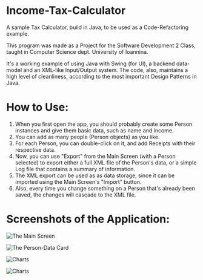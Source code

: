 # Income-Tax-Calculator
A sample Tax Calculator, build in Java, to be used as a Code-Refactoring example.

This program was made as a Project for the Software Development 2 Class, taught in Computer Science dept. University of Ioannina.

It's a working example of using Java with Swing (for UI), a backend data-model and an XML-like Input/Output system. The code, also, maintains a high level of cleanliness, according to the most important Design Patterns in Java.

# How to Use:
1. When you first open the app, you should probably create some Person instances and give them basic data, such as name and income.
2. You can add as many people (Person objects) as you like.
3. For each Person, you can double-click on it, and add Receipts with their respective data.
4. Now, you can use "Export" from the Main Screen (with a Person selected) to export either a full XML file of the Person's data, or a simple Log file that contains a summary of information.
5. The XML export can be used as as data storage, since it can be imported using the Main Screen's "Import" button.
6. Also, every time you change something on a Person that's already been saved, the changes will cascade to the XML file.

# Screenshots of the Application:
![The Main Screen](http://i.imgur.com/zvFgbGa.png)

![The Person-Data Card](http://i.imgur.com/mhMS1Ym.png)

![Charts](http://i.imgur.com/PjTIcZL.png)

![Charts](http://i.imgur.com/jJY0Ooh.png)
